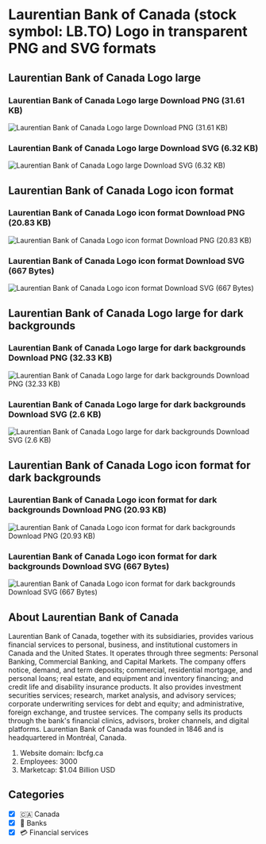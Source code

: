# Laurentian Bank of Canada (stock symbol: LB.TO) Logo in transparent PNG and SVG formats

## Laurentian Bank of Canada Logo large

### Laurentian Bank of Canada Logo large Download PNG (31.61 KB)

![Laurentian Bank of Canada Logo large Download PNG (31.61 KB)](/img/orig/LB.TO_BIG-3e6be89b.png)

### Laurentian Bank of Canada Logo large Download SVG (6.32 KB)

![Laurentian Bank of Canada Logo large Download SVG (6.32 KB)](/img/orig/LB.TO_BIG-b17e684a.svg)

## Laurentian Bank of Canada Logo icon format

### Laurentian Bank of Canada Logo icon format Download PNG (20.83 KB)

![Laurentian Bank of Canada Logo icon format Download PNG (20.83 KB)](/img/orig/LB.TO-368c3aee.png)

### Laurentian Bank of Canada Logo icon format Download SVG (667 Bytes)

![Laurentian Bank of Canada Logo icon format Download SVG (667 Bytes)](/img/orig/LB.TO-319ad54d.svg)

## Laurentian Bank of Canada Logo large for dark backgrounds

### Laurentian Bank of Canada Logo large for dark backgrounds Download PNG (32.33 KB)

![Laurentian Bank of Canada Logo large for dark backgrounds Download PNG (32.33 KB)](/img/orig/LB.TO_BIG.D-56911e91.png)

### Laurentian Bank of Canada Logo large for dark backgrounds Download SVG (2.6 KB)

![Laurentian Bank of Canada Logo large for dark backgrounds Download SVG (2.6 KB)](/img/orig/LB.TO_BIG.D-a2477cc7.svg)

## Laurentian Bank of Canada Logo icon format for dark backgrounds

### Laurentian Bank of Canada Logo icon format for dark backgrounds Download PNG (20.93 KB)

![Laurentian Bank of Canada Logo icon format for dark backgrounds Download PNG (20.93 KB)](/img/orig/LB.TO.D-4f349350.png)

### Laurentian Bank of Canada Logo icon format for dark backgrounds Download SVG (667 Bytes)

![Laurentian Bank of Canada Logo icon format for dark backgrounds Download SVG (667 Bytes)](/img/orig/LB.TO.D-49449fa8.svg)

## About Laurentian Bank of Canada

Laurentian Bank of Canada, together with its subsidiaries, provides various financial services to personal, business, and institutional customers in Canada and the United States. It operates through three segments: Personal Banking, Commercial Banking, and Capital Markets. The company offers notice, demand, and term deposits; commercial, residential mortgage, and personal loans; real estate, and equipment and inventory financing; and credit life and disability insurance products. It also provides investment securities services; research, market analysis, and advisory services; corporate underwriting services for debt and equity; and administrative, foreign exchange, and trustee services. The company sells its products through the bank's financial clinics, advisors, broker channels, and digital platforms. Laurentian Bank of Canada was founded in 1846 and is headquartered in Montréal, Canada.

1. Website domain: lbcfg.ca
2. Employees: 3000
3. Marketcap: $1.04 Billion USD


## Categories
- [x] 🇨🇦 Canada
- [x] 🏦 Banks
- [x] 💳 Financial services
